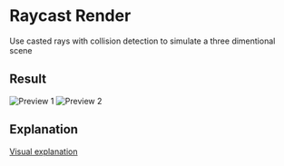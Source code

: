 # Raycast Render

Use casted rays with collision detection to simulate a three dimentional scene

## Result

![Preview 1](https://user-images.githubusercontent.com/25326579/105648298-859b2580-5e89-11eb-82d8-f697ea752d87.png)
![Preview 2](https://user-images.githubusercontent.com/25326579/105648329-a6637b00-5e89-11eb-9562-a53d6af5a211.png)

## Explanation

[Visual explanation](https://www.figma.com/file/UDpeqRZAqXx0x0WNPZLoaP/Untitled?node-id=0%3A1)